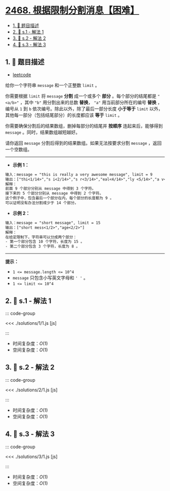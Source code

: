 # [2468. 根据限制分割消息【困难】](https://github.com/tnotesjs/TNotes.leetcode/tree/main/notes/2468.%20%E6%A0%B9%E6%8D%AE%E9%99%90%E5%88%B6%E5%88%86%E5%89%B2%E6%B6%88%E6%81%AF%E3%80%90%E5%9B%B0%E9%9A%BE%E3%80%91)

<!-- region:toc -->

- [1. 📝 题目描述](#1--题目描述)
- [2. 🎯 s.1 - 解法 1](#2--s1---解法-1)
- [3. 🎯 s.2 - 解法 2](#3--s2---解法-2)
- [4. 🎯 s.3 - 解法 3](#4--s3---解法-3)

<!-- endregion:toc -->

## 1. 📝 题目描述

- [leetcode](https://leetcode.cn/problems/split-message-based-on-limit/)

给你一个字符串 `message` 和一个正整数 `limit` 。

你需要根据 `limit` 将 `message` **分割** 成一个或多个 **部分** 。每个部分的结尾都是 `"<a/b>"` ，其中 `"b"` 用分割出来的总数 **替换**， `"a"` 用当前部分所在的编号 **替换** ，编号从 `1` 到 `b` 依次编号。除此以外，除了最后一部分长度 **小于等于** `limit` 以外，其他每一部分（包括结尾部分）的长度都应该 **等于** `limit` 。

你需要确保分割后的结果数组，删掉每部分的结尾并 **按顺序** 连起来后，能够得到 `message` 。同时，结果数组越短越好。

请你返回 `message` 分割后得到的结果数组。如果无法按要求分割 `message` ，返回一个空数组。

---

- **示例 1：**

```txt
输入：message = "this is really a very awesome message", limit = 9
输出：["thi<1/14>","s i<2/14>","s r<3/14>","eal<4/14>","ly <5/14>","a v<6/14>","ery<7/14>"," aw<8/14>","eso<9/14>","me<10/14>"," m<11/14>","es<12/14>","sa<13/14>","ge<14/14>"]
解释：
前面 9 个部分分别从 message 中得到 3 个字符。
接下来的 5 个部分分别从 message 中得到 2 个字符。
这个例子中，包含最后一个部分在内，每个部分的长度都为 9 。
可以证明没有办法分割成少于 14 个部分。
```

- **示例 2：**

```txt
输入：message = "short message", limit = 15
输出：["short mess<1/2>","age<2/2>"]
解释：
在给定限制下，字符串可以分成两个部分：
- 第一个部分包含 10 个字符，长度为 15 。
- 第二个部分包含 3 个字符，长度为 8 。
```

---

**提示：**

- `1 <= message.length <= 10^4`
- `message` 只包含小写英文字母和 `' '` 。
- `1 <= limit <= 10^4`

## 2. 🎯 s.1 - 解法 1

::: code-group

<<< ./solutions/1/1.js [js]

:::

- 时间复杂度：$O(1)$
- 空间复杂度：$O(1)$

## 3. 🎯 s.2 - 解法 2

::: code-group

<<< ./solutions/2/1.js [js]

:::

- 时间复杂度：$O(1)$
- 空间复杂度：$O(1)$

## 4. 🎯 s.3 - 解法 3

::: code-group

<<< ./solutions/3/1.js [js]

:::

- 时间复杂度：$O(1)$
- 空间复杂度：$O(1)$
